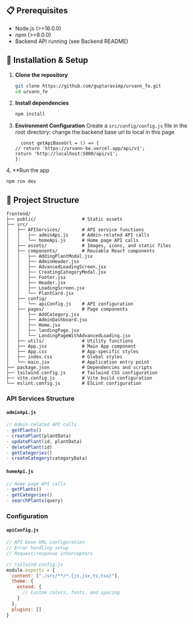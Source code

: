 ## 📋 Prerequisites

- Node.js (>=16.0.0)
- npm (>=8.0.0)
- Backend API running (see Backend README)

## 🔧 Installation & Setup

1. **Clone the repository**
   ```bash
   git clone https://github.com/guptaravimp/urvann_fe.git
   cd urvann_fe
   ```

2. **Install dependencies**
   ```bash
   npm install
   ```

3. **Environment Configuration**
   Create a `src/config/config.js` file in the root directory:
   change the backend base url to local in this page 
   ```
     const getApiBaseUrl = () => {
   // return 'https://urvann-be.vercel.app/api/v1';
   return 'http://localhost:5000/api/v1';
   }:
 4, **Run the app
 ```
npm run dev
```


## 📁 Project Structure

```
frontend/
├── public/                 # Static assets
├── src/
│   ├── APIServices/        # API service functions
│   │   ├── adminApi.js     # Admin-related API calls
│   │   └── homeApi.js      # Home page API calls
│   ├── assets/             # Images, icons, and static files
│   ├── components/         # Reusable React components
│   │   ├── AddingPlantModal.jsx
│   │   ├── AdminHeader.jsx
│   │   ├── AdvancedLoadingScreen.jsx
│   │   ├── CreatingCategoryModal.jsx
│   │   ├── Footer.jsx
│   │   ├── Header.jsx
│   │   ├── LoadingScreen.jsx
│   │   └── PlantCard.jsx
│   ├── config/
│   │   └── apiConfig.js    # API configuration
│   ├── pages/              # Page components
│   │   ├── AddCategory.jsx
│   │   ├── AdminDashboard.jsx
│   │   ├── Home.jsx
│   │   ├── landingPage.jsx
│   │   └── LandingPageWithAdvancedLoading.jsx
│   ├── utils/              # Utility functions
│   ├── App.jsx             # Main App component
│   ├── App.css             # App-specific styles
│   ├── index.css           # Global styles
│   └── main.jsx            # Application entry point
├── package.json            # Dependencies and scripts
├── tailwind.config.js      # Tailwind CSS configuration
├── vite.config.js          # Vite build configuration
└── eslint.config.js        # ESLint configuration
```


### API Services Structure

#### `adminApi.js`
```javascript
// Admin-related API calls
- getPlants()
- createPlant(plantData)
- updatePlant(id, plantData)
- deletePlant(id)
- getCategories()
- createCategory(categoryData)
```

#### `homeApi.js`
```javascript
// Home page API calls
- getPlants()
- getCategories()
- searchPlants(query)
```

### Configuration

#### `apiConfig.js`
```javascript
// API base URL configuration
// Error handling setup
// Request/response interceptors
```



```javascript
// tailwind.config.js
module.exports = {
  content: ["./src/**/*.{js,jsx,ts,tsx}"],
  theme: {
    extend: {
      // Custom colors, fonts, and spacing
    }
  },
  plugins: []
}
```



